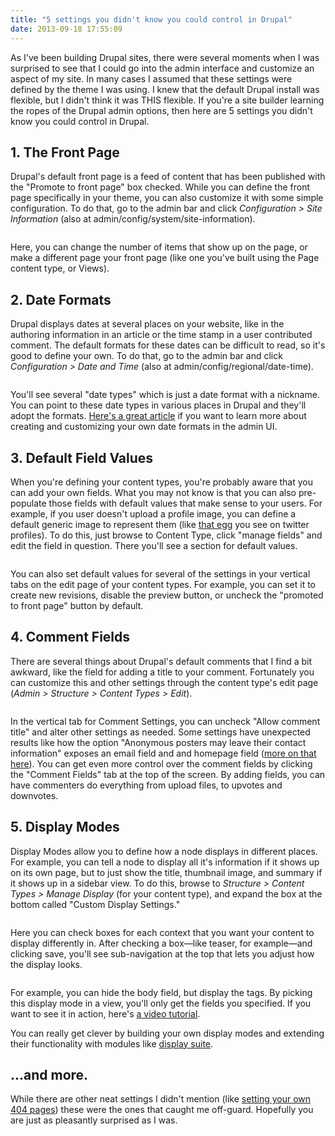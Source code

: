 ```yaml
---
title: "5 settings you didn't know you could control in Drupal"
date: 2013-09-18 17:55:09
---
```


As I've been building Drupal sites, there were several moments when I was surprised to see that I could go into the admin interface and customize an aspect of my site. In many cases I assumed that these settings were defined by the theme I was using. I knew that the default Drupal install was flexible, but I didn't think it was THIS flexible. If you're a site builder learning the ropes of the Drupal admin options, then here are 5 settings you didn't know you could control in Drupal.

## 1. The Front Page

Drupal's default front page is a feed of content that has been published with the "Promote to front page" box checked. While you can define the front page specifically in your theme, you can also customize it with some simple configuration. To do that, go to the admin bar and click <i>Configuration > Site Information </i>(also at admin/config/system/site-information).

<img alt="" src="{{site.url}}/assets/images/drupal-customize-front-page.png" />

Here, you can change the number of items that show up on the page, or make a different page your front page (like one you've built using the Page content type, or Views).

## 2. Date Formats

Drupal displays dates at several places on your website, like in the authoring information in an article or the time stamp in a user contributed comment. The default formats for these dates can be difficult to read, so it's good to define your own. To do that, go to the admin bar and click <em>Configuration > Date and Time</em> (also at admin/config/regional/date-time).

<p style="text-align: center;">
  <img alt="" src="{{site.url}}/assets/images/drupal-customize-date-types.png" />
</p>

You'll see several "date types" which is just a date format with a nickname. You can point to these date types in various places in Drupal and they'll adopt the formats. <a href="http://webwash.net/tutorials/handling-date-and-time-drupal-7" target="_blank" rel="noopener noreferrer" title="Create Custom Date formats in Drupal">Here's a great article</a> if you want to learn more about creating and customizing your own date formats in the admin UI.

## 3. Default Field Values

When you're defining your content types, you're probably aware that you can add your own fields. What you may not know is that you can also pre-populate those fields with default values that make sense to your users. For example, if you user doesn't upload a profile image, you can define a default generic image to represent them (like <a href="http://confluencemedia.com/wp-content/uploads/2011/03/2011-03-12-twitter-egg.png" target="_blank" rel="noopener noreferrer">that egg</a> you see on twitter profiles). To do this, just browse to Content Type, click "manage fields" and edit the field in question. There you'll see a section for default values.

<p style="text-align: center;">
  <img alt="" src="{{site.url}}/assets/images/drupal-customize-default-field.png" />
</p>

You can also set default values for several of the settings in your vertical tabs on the edit page of your content types. For example, you can set it to create new revisions, disable the preview button, or uncheck the "promoted to front page" button by default.

## 4. Comment Fields

There are several things about Drupal's default comments that I find a bit awkward, like the field for adding a title to your comment. Fortunately you can customize this and other settings through the content type's edit page (<em>Admin > Structure > Content Types > Edit</em>).

<p style="text-align: center;">
  <img alt="" src="{{site.url}}/assets/images/drupal-customize-comments.png" />
</p>

In the vertical tab for Comment Settings, you can uncheck "Allow comment title" and alter other settings as needed. Some settings have unexpected results like how the option "Anonymous posters may leave their contact information" exposes an email field and and homepage field (<a href="https://web.archive.org/web/20130328132849/http://www.massimilianomarini.com/16/08/2011/how-enable-email-field-and-homepage-field-drupal-7-comment-form">more on that here</a>). You can get even more control over the comment fields by clicking the "Comment Fields" tab at the top of the screen. By adding fields, you can have commenters do everything from upload files, to upvotes and downvotes.

## 5. Display Modes

Display Modes allow you to define how a node displays in different places. For example, you can tell a node to display all it's information if it shows up on its own page, but to just show the title, thumbnail image, and summary if it shows up in a sidebar view. To do this, browse to <em>Structure > Content Types > Manage Display</em> (for your content type), and expand the box at the bottom called "Custom Display Settings."

<p style="text-align: center;">
  <img alt="" src="{{site.url}}/assets/images/drupal-display-modes-1.png" />
</p>

Here you can check boxes for each context that you want your content to display differently in. After checking a box—like teaser, for example—and clicking save, you'll see sub-navigation at the top that lets you adjust how the display looks.

<p style="text-align: center;">
  <img alt="" src="{{site.url}}/assets/images/drupal-display-modes-2.png" />
</p>

For example, you can hide the body field, but display the tags. By picking this display mode in a view, you'll only get the fields you specified. If you want to see it in action, here's <a href="http://getlevelten.com/blog/tom/managing-drupal-display-modes">a video tutorial</a>.

You can really get clever by building your own display modes and extending their functionality with modules like <a href="https://drupal.org/project/DS">display suite</a>.

## ...and more.

While there are other neat settings I didn't mention (like <a href="https://drupal.org/node/15366">setting your own 404 pages</a>) these were the ones that caught me off-guard. Hopefully you are just as pleasantly surprised as I was.

